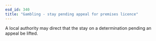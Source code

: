 ```yaml
---
esd_id: 340
title: "Gambling - stay pending appeal for premises licence"
---
```


A local authority may direct that the stay on a determination pending an appeal be lifted.

